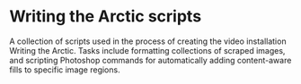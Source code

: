 # Writing the Arctic scripts

A collection of scripts used in the process of creating the video installation Writing the Arctic. Tasks include formatting collections of scraped images, and scripting Photoshop commands for automatically adding content-aware fills to specific image regions.